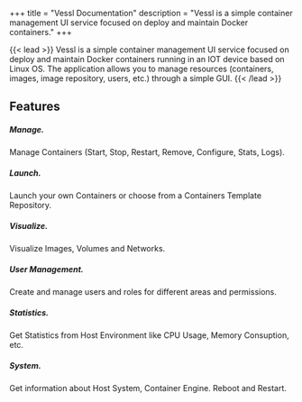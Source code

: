 +++
title = "Vessl Documentation"
description = "Vessl is a simple container management UI service focused on deploy and maintain Docker containers."
+++

{{< lead >}}
Vessl is a simple container management UI service focused on deploy and maintain Docker containers running in an IOT device based on Linux OS. The application allows you to manage resources (containers, images, image repository, users, etc.) through a simple GUI.
{{< /lead >}}


## Features
<div class="row py-3 mb-5">
	<div class="col-md-4">
		<div class="card flex-row border-0">
			<div class="mt-3">
				<span class="fas fa-solid fa-box-open fa-2x text-primary"></span>
			</div>
			<div class="card-body pl-2">
				<h5 class="card-title">
					Manage.
				</h5>
				<p class="card-text text-muted">
					Manage Containers (Start, Stop, Restart, Remove, Configure, Stats, Logs).
				</p>
			</div>
		</div>
	</div>
	<div class="col-md-4">
		<div class="card flex-row border-0">
			<div class="mt-3">
				<span class="fas fa-solid fa-rocket fa-2x text-primary"></span>
			</div>
			<div class="card-body pl-2">
				<h5 class="card-title">
					Launch.
				</h5>
				<p class="card-text text-muted">
					Launch your own Containers or choose from a Containers Template Repository.
				</p>
			</div>
		</div>
	</div>
	<div class="col-md-4">
		<div class="card flex-row border-0">
			<div class="mt-3">
				<span class="fas fa-solid fa-glasses fa-2x text-primary"></span>
			</div>
			<div class="card-body pl-2">
				<h5 class="card-title">
					Visualize.
				</h5>
				<p class="card-text text-muted">
					Visualize Images, Volumes and Networks.
				</p>
			</div>
		</div>
	</div>
	<div class="col-md-4">
		<div class="card flex-row border-0">
			<div class="mt-3">
				<span class="fas fa-solid fa-users fa-2x text-primary"></span>
			</div>
			<div class="card-body pl-2">
				<h5 class="card-title">
					User Management.
				</h5>
				<p class="card-text text-muted">
					Create and manage users and roles for different areas and permissions.
				</p>
			</div>
		</div>
	</div>
	<div class="col-md-4">
		<div class="card flex-row border-0">
			<div class="mt-3">
				<span class="fas fa-solid fa-microchip fa-2x text-primary"></span>
			</div>
			<div class="card-body pl-2">
				<h5 class="card-title">
					Statistics.
				</h5>
				<p class="card-text text-muted">
					Get Statistics from Host Environment like CPU Usage, Memory Consuption, etc.
				</p>
			</div>
		</div>
	</div>
	<div class="col-md-4">
		<div class="card flex-row border-0">
			<div class="mt-3">
				<span class="fas fa-solid fa-desktop fa-2x text-primary"></span>
			</div>
			<div class="card-body pl-2">
				<h5 class="card-title">
					System.
				</h5>
				<p class="card-text text-muted">
					Get information about Host System, Container Engine. Reboot and Restart.
				</p>
			</div>
		</div>
	</div>
</div>

